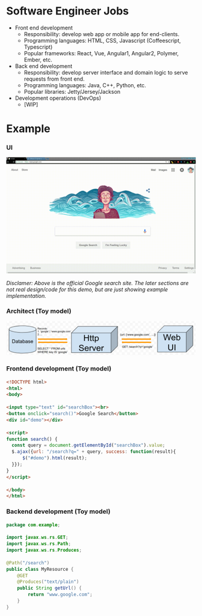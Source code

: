 # Software Engineer Jobs

* Front end development
  * Responsibility: develop web app or mobile app for end-clients.
  * Programming languages: HTML, CSS, Javascript (Coffeescript, Typescript)
  * Popular frameworks: React, Vue, Angular1, Angular2, Polymer, Ember, etc.
* Back end development
  * Responsibility: develop server interface and domain logic to serve requests
    from front end.
  * Programming languages: Java, C++, Python, etc.
  * Popular libraries: Jetty/Jersey/Jackson
* Development operations (DevOps)
  * [WIP]

# Example

### UI
![google search](/software_engineer_jobs/google_search_demo.gif)

*Disclamer: Above is the official Google search site. The later sections are not
real design/code for this demo, but are just showing example implementation.*

### Architect (Toy model)
![architecture](/software_engineer_jobs/architecture.png)

### Frontend development (Toy model)
```html
<!DOCTYPE html>
<html>
<body>

<input type="text" id="searchBox"><br>
<button onclick="search()">Google Search</button>
<div id="demo"></div>

<script>
function search() {
  const query = document.getElementById("searchBox").value;
  $.ajax({url: "/search?q=" + query, success: function(result){
      $("#demo").html(result);
  }});
}
</script>

</body>
</html>
```

### Backend development (Toy model)
```java
package com.example;

import javax.ws.rs.GET;
import javax.ws.rs.Path;
import javax.ws.rs.Produces;

@Path("/search")
public class MyResource {
    @GET
    @Produces("text/plain")
    public String getUrl() {
        return "www.google.com";
    }
}
```
